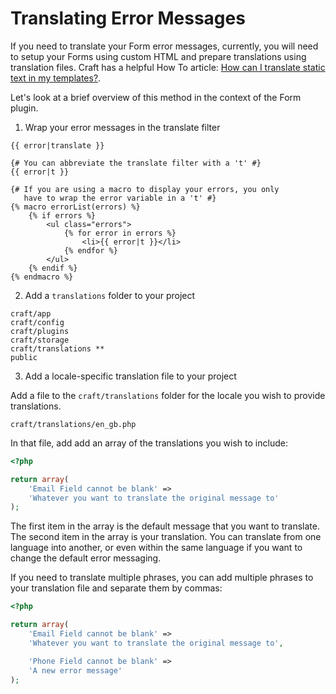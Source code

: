 # Translating Error Messages

If you need to translate your Form error messages, currently, you will need to setup your Forms using custom HTML and prepare translations using translation files.  Craft has a helpful How To article: [How can I translate static text in my templates?](https://craftcms.com/support/static-translations).

Let's look at a brief overview of this method in the context of the Form plugin.

1) Wrap your error messages in the translate filter

``` twig
{{ error|translate }}

{# You can abbreviate the translate filter with a 't' #}
{{ error|t }}

{# If you are using a macro to display your errors, you only
   have to wrap the error variable in a 't' #}
{% macro errorList(errors) %}
	{% if errors %}
		<ul class="errors">
			{% for error in errors %}
				<li>{{ error|t }}</li>
			{% endfor %}
		</ul>
	{% endif %}
{% endmacro %}
```

2) Add a `translations` folder to your project

```
craft/app
craft/config
craft/plugins
craft/storage
craft/translations **
public
```

3) Add a locale-specific translation file to your project

Add a file to the `craft/translations` folder for the locale you wish to provide translations.

``` text
craft/translations/en_gb.php
```

In that file, add add an array of the translations you wish to include:

``` php
<?php

return array(
	'Email Field cannot be blank' => 
	'Whatever you want to translate the original message to'
);
```

The first item in the array is the default message that you want to translate.  The second item in the array is your translation.  You can translate from one language into another, or even within the same language if you want to change the default error messaging.

If you need to translate multiple phrases, you can add multiple phrases to your translation file and separate them by commas:

``` php
<?php

return array(
	'Email Field cannot be blank' => 
	'Whatever you want to translate the original message to',

	'Phone Field cannot be blank' => 
	'A new error message'
);
```